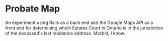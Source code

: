 # Probate Map

An experiment using Rails as a back end and the Google Maps API as a front end for determining which Estates Court in Ontario is in the jurisdiction of the deceased's last residence address.  Morbid, I know. 